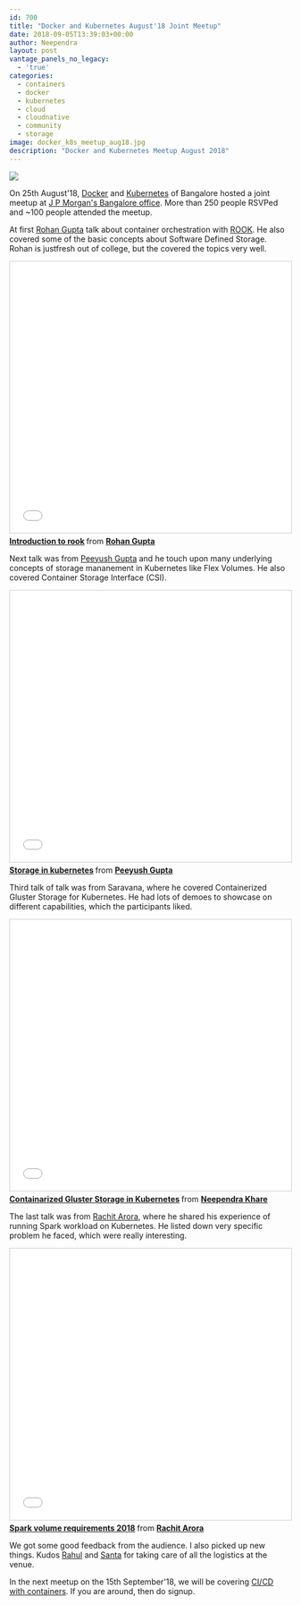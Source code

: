 ```yaml
---
id: 700
title: "Docker and Kubernetes August'18 Joint Meetup"
date: 2018-09-05T13:39:03+00:00
author: Neependra
layout: post
vantage_panels_no_legacy:
  - 'true'
categories:
  - containers
  - docker
  - kubernetes
  - cloud
  - cloudnative
  - community
  - storage
image: docker_k8s_meetup_aug18.jpg 
description: "Docker and Kubernetes Meetup August 2018"
---
```


![]({{site.baseurl}}/images/blogs/docker_k8s_meetup_aug18.jpg)

On 25th August'18, [Docker](https://www.meetup.com/Docker-Bangalore) and [Kubernetes](https://www.meetup.com/kubernetes-openshift-India-Meetup) of Bangalore hosted a joint meetup at [J P Morgan's Bangalore office](https://www.jpmorganchase.com). More than 250 people RSVPed and ~100 people attended the meetup. 

At first [Rohan Gupta](https://www.linkedin.com/in/rohan-gupta96/) talk about container orchestration with [ROOK](https://rook.io). He also covered some of the basic concepts about Software Defined Storage. Rohan is justfresh out of college, but the covered the topics very well. 

<iframe class="video" src="//www.slideshare.net/slideshow/embed_code/key/gbwDN16JpFOkms" width="595" height="485" frameborder="0" marginwidth="0" marginheight="0" scrolling="no" style="border:1px solid #CCC; border-width:1px; margin-bottom:5px; max-width: 100%;" allowfullscreen> </iframe> <div style="margin-bottom:5px"> <strong> <a href="//www.slideshare.net/RohanGupta178/introduction-to-rook" title="Introduction to rook" target="_blank">Introduction to rook</a> </strong> from <strong><a href="https://www.slideshare.net/RohanGupta178" target="_blank">Rohan Gupta</a></strong> </div>

Next talk was from [Peeyush Gupta](https://www.linkedin.com/in/peeyush-gupta-5a304250/) and he touch upon many underlying concepts of storage mananement in Kubernetes like Flex Volumes. He also covered Container Storage Interface (CSI).  

<iframe class="video" src="//www.slideshare.net/slideshow/embed_code/key/oaKFxUKjRhReT2" width="595" height="485" frameborder="0" marginwidth="0" marginheight="0" scrolling="no" style="border:1px solid #CCC; border-width:1px; margin-bottom:5px; max-width: 100%;" allowfullscreen> </iframe> <div style="margin-bottom:5px"> <strong> <a href="//www.slideshare.net/guptapeeyush1/storage-in-kubernetes" title="Storage in kubernetes" target="_blank">Storage in kubernetes</a> </strong> from <strong><a href="https://www.slideshare.net/guptapeeyush1" target="_blank">Peeyush Gupta</a></strong> </div>

Third talk of talk was from Saravana, where he covered Containerized Gluster Storage for Kubernetes. He had lots of demoes to showcase on different capabilities, which the participants liked.  

<iframe class="video" src="//www.slideshare.net/slideshow/embed_code/key/u9fhMWamFCrkxN" width="595" height="485" frameborder="0" marginwidth="0" marginheight="0" scrolling="no" style="border:1px solid #CCC; border-width:1px; margin-bottom:5px; max-width: 100%;" allowfullscreen> </iframe> <div style="margin-bottom:5px"> <strong> <a href="//www.slideshare.net/neependra/containarized-gluster-storage-in-kubernetes" title="Containarized Gluster Storage in Kubernetes" target="_blank">Containarized Gluster Storage in Kubernetes</a> </strong> from <strong><a href="https://www.slideshare.net/neependra" target="_blank">Neependra Khare</a></strong> </div>

The last talk was from [Rachit Arora](https://www.linkedin.com/in/rachit1arora/), where he shared his experience of running Spark workload on Kubernetes. He listed down very specific problem he faced, which were really interesting.

<iframe class="video" src="//www.slideshare.net/slideshow/embed_code/key/27VRK8e0Dnw4l3" width="595" height="485" frameborder="0" marginwidth="0" marginheight="0" scrolling="no" style="border:1px solid #CCC; border-width:1px; margin-bottom:5px; max-width: 100%;" allowfullscreen> </iframe> <div style="margin-bottom:5px"> <strong> <a href="//www.slideshare.net/rachit1arora/spark-volume-requirements-2018" title="Spark volume requirements 2018" target="_blank">Spark volume requirements 2018</a> </strong> from <strong><a href="https://www.slideshare.net/rachit1arora" target="_blank">Rachit Arora</a></strong> </div>

We got some good feedback from the audience. I also picked up new things. Kudos [Rahul](https://www.linkedin.com/in/rakrup/) and [Santa](https://www.linkedin.com/in/santa/) for taking care of all the logistics at the venue.   

In the next meetup on the 15th September'18, we will be covering [CI/CD with containers](https://www.meetup.com/Docker-Bangalore/events/254092188/). If you are around, then do signup. 

